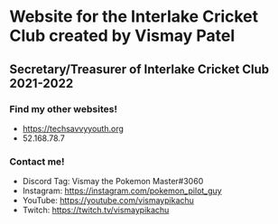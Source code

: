 # Website for the Interlake Cricket Club created by Vismay Patel

## Secretary/Treasurer of Interlake Cricket Club 2021-2022

### Find my other websites!

- https://techsavvyyouth.org
- 52.168.78.7

### Contact me!

- Discord Tag: Vismay the Pokemon Master#3060
- Instagram: https://instagram.com/pokemon_pilot_guy
- YouTube: https://youtube.com/vismaypikachu
- Twitch: https://twitch.tv/vismaypikachu
